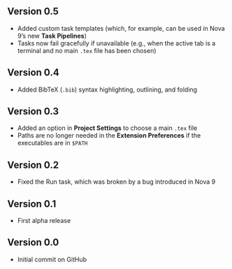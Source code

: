 ## Version 0.5

- Added custom task templates (which, for example, can be used in Nova 9’s new **Task Pipelines**)
- Tasks now fail gracefully if unavailable (e.g., when the active tab is a terminal and no main `.tex` file has been chosen)

## Version 0.4

- Added BibTeX (`.bib`) syntax highlighting, outlining, and folding

## Version 0.3

- Added an option in **Project Settings** to choose a main `.tex` file
- Paths are no longer needed in the **Extension Preferences** if the executables are in `$PATH`

## Version 0.2

- Fixed the Run task, which was broken by a bug introduced in Nova 9

## Version 0.1

- First alpha release

## Version 0.0

- Initial commit on GitHub
